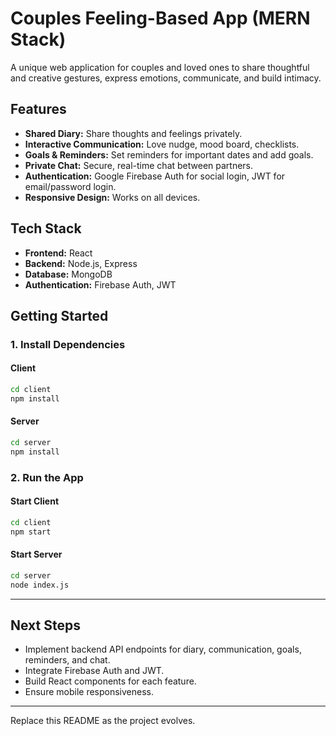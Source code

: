 # Couples Feeling-Based App (MERN Stack)

A unique web application for couples and loved ones to share thoughtful and creative gestures, express emotions, communicate, and build intimacy.

## Features
- **Shared Diary:** Share thoughts and feelings privately.
- **Interactive Communication:** Love nudge, mood board, checklists.
- **Goals & Reminders:** Set reminders for important dates and add goals.
- **Private Chat:** Secure, real-time chat between partners.
- **Authentication:** Google Firebase Auth for social login, JWT for email/password login.
- **Responsive Design:** Works on all devices.

## Tech Stack
- **Frontend:** React
- **Backend:** Node.js, Express
- **Database:** MongoDB
- **Authentication:** Firebase Auth, JWT

## Getting Started

### 1. Install Dependencies
#### Client
```bash
cd client
npm install
```
#### Server
```bash
cd server
npm install
```

### 2. Run the App
#### Start Client
```bash
cd client
npm start
```
#### Start Server
```bash
cd server
node index.js
```

---

## Next Steps
- Implement backend API endpoints for diary, communication, goals, reminders, and chat.
- Integrate Firebase Auth and JWT.
- Build React components for each feature.
- Ensure mobile responsiveness.

---

Replace this README as the project evolves.
